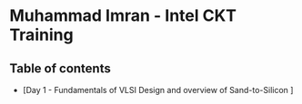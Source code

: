 # Muhammad Imran - Intel CKT Training

## Table of contents
* [Day 1 - Fundamentals of VLSI Design and overview of Sand-to-Silicon ]
